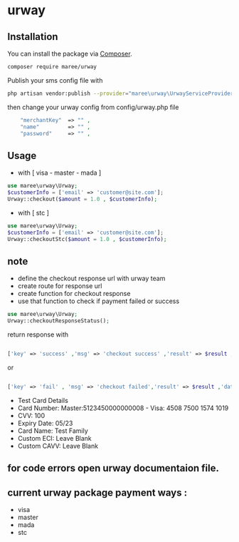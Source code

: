 # urway
## Installation

You can install the package via [Composer](https://getcomposer.org).

```bash
composer require maree/urway
```
Publish your sms config file with

```bash
php artisan vendor:publish --provider="maree\urway\UrwayServiceProvider" --tag="urway"
```
then change your urway config from config/urway.php file
```php
    "merchantKey"  => "" ,
    "name"         => "" ,
    "password"     => "" ,
```
## Usage

- with [ visa - master - mada ]
```php
use maree\urway\Urway;
$customerInfo = ['email' => 'customer@site.com'];
Urway::checkout($amount = 1.0 , $customerInfo);  

```
- with [ stc ]

```php
use maree\urway\Urway;
$customerInfo = ['email' => 'customer@site.com'];
Urway::checkoutStc($amount = 1.0 , $customerInfo);  

```

## note 
- define the checkout response url with urway team 
- create route for response url
- create function for checkout response 
- use that function to check if payment failed or success

```php
use maree\urway\Urway;
Urway::checkoutResponseStatus();  

```
return response with 
```php

['key' => 'success' ,'msg' => 'checkout success' ,'result' => $result ,'data' => $_GET ]  

```
or 

```php

['key' => 'fail' , 'msg' => 'checkout failed','result' => $result ,'data' => $_GET ] 

```

- Test Card Details
- Card Number: Master:5123450000000008 - Visa: 4508 7500 1574 1019
- CVV: 100
- Expiry Date: 05/23
- Card Name: Test Family
- Custom ECI: Leave Blank
- Custom CAVV: Leave Blank

## for code errors open urway documentaion file.
## current urway package payment ways :
- visa
- master
- mada
- stc








